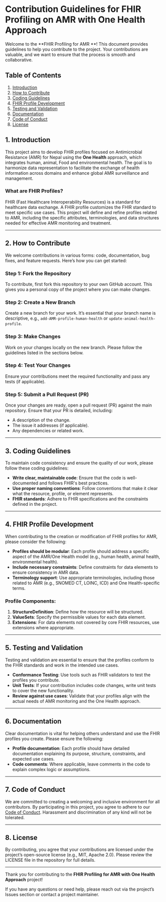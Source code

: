 # Contribution Guidelines for FHIR Profiling on AMR with One Health Approach

Welcome to the **FHIR Profiling for AMR **! This document provides guidelines to help you contribute to the project. Your contributions are valuable, and we want to ensure that the process is smooth and collaborative.

## Table of Contents
1. [Introduction](#introduction)
2. [How to Contribute](#how-to-contribute)
3. [Coding Guidelines](#coding-guidelines)
4. [FHIR Profile Development](#fhir-profile-development)
5. [Testing and Validation](#testing-and-validation)
6. [Documentation](#documentation)
7. [Code of Conduct](#code-of-conduct)
8. [License](#license)

## 1. Introduction

This project aims to develop FHIR profiles focused on Antimicrobial Resistance (AMR) for Nepal using the **One Health** approach, which integrates human, animal, Food and environmental health. The goal is to harmonize data representation to facilitate the exchange of health information across domains and enhance global AMR surveillance and management.

### What are FHIR Profiles?

FHIR (Fast Healthcare Interoperability Resources) is a standard for healthcare data exchange. A FHIR profile customizes the FHIR standard to meet specific use cases. This project will define and refine profiles related to AMR, including the specific attributes, terminologies, and data structures needed for effective AMR monitoring and treatment.

---

## 2. How to Contribute

We welcome contributions in various forms: code, documentation, bug fixes, and feature requests. Here’s how you can get started:

### Step 1: Fork the Repository

To contribute, first fork this repository to your own GitHub account. This gives you a personal copy of the project where you can make changes.

### Step 2: Create a New Branch

Create a new branch for your work. It’s essential that your branch name is descriptive, e.g., `add-AMR-profile-human-health` or `update-animal-health-profile`.

### Step 3: Make Changes

Work on your changes locally on the new branch. Please follow the guidelines listed in the sections below.

### Step 4: Test Your Changes

Ensure your contributions meet the required functionality and pass any tests (if applicable).

### Step 5: Submit a Pull Request (PR)

Once your changes are ready, open a pull request (PR) against the main repository. Ensure that your PR is detailed, including:

- A description of the change.
- The issue it addresses (if applicable).
- Any dependencies or related work.

---

## 3. Coding Guidelines

To maintain code consistency and ensure the quality of our work, please follow these coding guidelines:

- **Write clear, maintainable code**: Ensure that the code is well-documented and follows FHIR's best practices.
- **Use proper naming conventions**: Follow conventions that make it clear what the resource, profile, or element represents.
- **FHIR standards**: Adhere to FHIR specifications and the constraints defined in the project.

---

## 4. FHIR Profile Development

When contributing to the creation or modification of FHIR profiles for AMR, please consider the following:

- **Profiles should be modular**: Each profile should address a specific aspect of the AMR/One Health model (e.g., human health, animal health, environmental health).
- **Include necessary constraints**: Define constraints for data elements to ensure consistency in AMR data.
- **Terminology support**: Use appropriate terminologies, including those related to AMR (e.g., SNOMED CT, LOINC, ICD) and One Health-specific terms.

### Profile Components:
1. **StructureDefinition**: Define how the resource will be structured.
2. **ValueSets**: Specify the permissible values for each data element.
3. **Extensions**: For data elements not covered by core FHIR resources, use extensions where appropriate.

---

## 5. Testing and Validation

Testing and validation are essential to ensure that the profiles conform to the FHIR standards and work in the intended use cases.

- **Conformance Testing**: Use tools such as FHIR validators to test the profiles you contribute.
- **Unit Tests**: If your contribution includes code changes, write unit tests to cover the new functionality.
- **Review against use cases**: Validate that your profiles align with the actual needs of AMR monitoring and the One Health approach.

---

## 6. Documentation

Clear documentation is vital for helping others understand and use the FHIR profiles you create. Please ensure the following:

- **Profile documentation**: Each profile should have detailed documentation explaining its purpose, structure, constraints, and expected use cases.
- **Code comments**: Where applicable, leave comments in the code to explain complex logic or assumptions.

---

## 7. Code of Conduct

We are committed to creating a welcoming and inclusive environment for all contributors. By participating in this project, you agree to adhere to our [Code of Conduct](CODE_OF_CONDUCT.md). Harassment and discrimination of any kind will not be tolerated.

---

## 8. License

By contributing, you agree that your contributions are licensed under the project’s open-source license (e.g., MIT, Apache 2.0). Please review the LICENSE file in the repository for full details.

---

Thank you for contributing to the **FHIR Profiling for AMR with One Health Approach** project!

If you have any questions or need help, please reach out via the project’s Issues section or contact a project maintainer.
